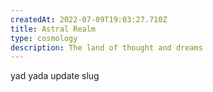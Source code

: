 ```yaml
---
createdAt: 2022-07-09T19:03:27.710Z
title: Astral Realm
type: cosmology
description: The land of thought and dreams
---
```

yad yada update slug